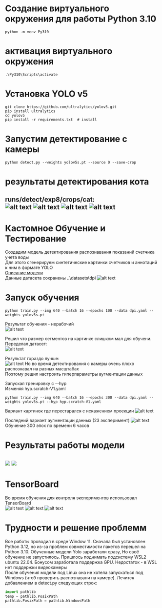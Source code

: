# Создание виртуального окружения для работы Python 3.10
```
python -m venv Py310
```
# активация виртуального окружения
```
.\Py310\Scripts\activate
```
# Установка YOLO v5
```
git clone https://github.com/ultralytics/yolov5.git  
pip install ultralytics  
cd yolov5  
pip install -r requirements.txt  # install
```
# Запустим детектирование с камеры
```
python detect.py --weights yolov5s.pt --source 0 --save-crop
```
# результаты детектирования кота
runs/detect/exp8/crops/cat:       
![alt text](yolov5/runs/detect/exp8/crops/cat/065.jpg)
![alt text](yolov5/runs/detect/exp8/crops/cat/069.jpg)
![alt text](yolov5/runs/detect/exp8/crops/cat/070.jpg)
![alt text](yolov5/runs/detect/exp8/crops/cat/033.jpg)
---
# Кастомное Обучение и Тестирование

Создадим модель детектирования распознавания показаний счетчика учета воды  
Для этого сгенерируем синтетические картинки счетчиков и аннотаций к ним в формате YOLO  
[Описание модели](yolov5/data/dpi.yaml)  
Данные датасета сохранены ..\datasets\dpi
![alt text](yolov5/runs/train/exp13/val_batch0_labels.jpg)

# Запуск обучения
```
python train.py --img 640 --batch 16 --epochs 100 --data dpi.yaml --weights yolov5s.pt
```
Результат обучения - нерабочий  
![alt text](yolov5/runs/train/exp13/confusion_matrix.png)


Решил что размер сегментов на картинке слишком мал для обучени. Переделал датасет:  
![alt text](yolov5/runs/train/exp18/val_batch0_labels.jpg)

Результат гораздо лучше:  
![alt text](yolov5/runs/train/exp18/confusion_matrix.png)
Но во время детектирования с камеры очень плохо распознавал на разных масштабах  
Поэтому решил настроить гиперпараметры аугментации данных  

Запускал тренировку с --hyp  
Изменяя hyp.scratch-V1.yaml
```
python train.py --img 640 --batch 16 --epochs 300 --data dpi.yaml --weights yolov5s.pt --hyp hyp.scratch-V1.yaml
```

Вариант картинок где перестарался с искажением проекции
![alt text](yolov5/runs/train/exp19/train_batch0.jpg)

Последний вариант аугментации данных  (23 эксперимент)
![alt text](yolov5/runs/train/exp23/train_batch0.jpg)  
Обучение 300 эпох по времени 6 часов
# Результаты работы модели
[![](https://markdown-videos-api.jorgenkh.no/youtube/ZXZe6LHoyWI)](https://youtu.be/ZXZe6LHoyWI)
[![](https://markdown-videos-api.jorgenkh.no/youtube/mXEjGKz_gVk)](https://youtu.be/mXEjGKz_gVk)
---

# TensorBoard
Во время обучения для контроля экспериментов использовал TensorBoard  
![alt text](img/tf1.png)
![alt text](img/tf2.png)
![alt text](img/tf3.png)

# Трудности и решение проблемм
Все работы проводил в среде Window 11. Сначала был установлен Python 3.12, но из-за проблем совместимости пакетов перешел на Python 3.10.
Обученные модели Yolo заработали сразу, Но своё обучение не запустилось. Пришлось поднимать подсистему WSL2 ubuntu 22.04. Бонусом заработала поддержка GPU. Недостаток - в WSL нет поддержки видеокамеры  
После обучения модели под Linux она не хотела запускаться под Windows (чтоб проверить распознавани на камере). Лечится добавлением в detect.py следующих строк:
```python
import pathlib
temp = pathlib.PosixPath
pathlib.PosixPath = pathlib.WindowsPath
```